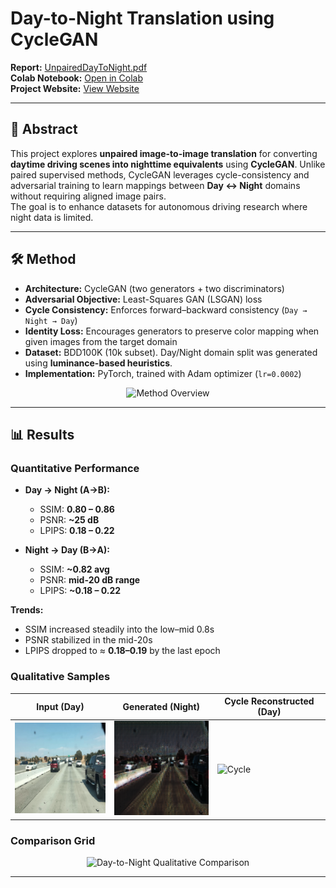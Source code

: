 # Day-to-Night Translation using CycleGAN

**Report:** [UnpairedDayToNight.pdf](docs/UnpairedDayToNight.pdf)  
**Colab Notebook:** [Open in Colab](https://colab.research.google.com/github/tarungangadhar/day-to-night-cycleGAN/blob/main/code/UnpairedDayToNight.ipynb)  
**Project Website:** [View Website](https://tarungangadhar.github.io/day-to-night-cycleGAN/)

---

## 📌 Abstract
This project explores **unpaired image-to-image translation** for converting **daytime driving scenes into nighttime equivalents** using **CycleGAN**. Unlike paired supervised methods, CycleGAN leverages cycle-consistency and adversarial training to learn mappings between **Day ↔ Night** domains without requiring aligned image pairs.  
The goal is to enhance datasets for autonomous driving research where night data is limited.

---

## 🛠 Method

- **Architecture:** CycleGAN (two generators + two discriminators)
- **Adversarial Objective:** Least-Squares GAN (LSGAN) loss
- **Cycle Consistency:** Enforces forward–backward consistency (`Day → Night → Day`)
- **Identity Loss:** Encourages generators to preserve color mapping when given images from the target domain
- **Dataset:** BDD100K (10k subset). Day/Night domain split was generated using **luminance-based heuristics**.
- **Implementation:** PyTorch, trained with Adam optimizer (`lr=0.0002`)

<div align="center">
  <img src="assets/method.png" alt="Method Overview" width="600">
</div>

---

## 📊 Results

### Quantitative Performance
- **Day → Night (A→B):**  
  - SSIM: **0.80 – 0.86**  
  - PSNR: **~25 dB**  
  - LPIPS: **0.18 – 0.22**

- **Night → Day (B→A):**  
  - SSIM: **~0.82 avg**  
  - PSNR: **mid-20 dB range**  
  - LPIPS: **~0.18 – 0.22**

**Trends:**  
- SSIM increased steadily into the low–mid 0.8s  
- PSNR stabilized in the mid-20s  
- LPIPS dropped to ≈ **0.18–0.19** by the last epoch

### Qualitative Samples

| Input (Day) | Generated (Night) | Cycle Reconstructed (Day) |
|-------------|-------------------|---------------------------|
| ![Day](assets/sampleday.png) | ![Night](assets/samplenight.png) | ![Cycle](assets/sample_cycle.png) |

### Comparison Grid

<div align="center">
  <img src="assets/comparison.png" alt="Day-to-Night Qualitative Comparison" width="700">
</div>

---
